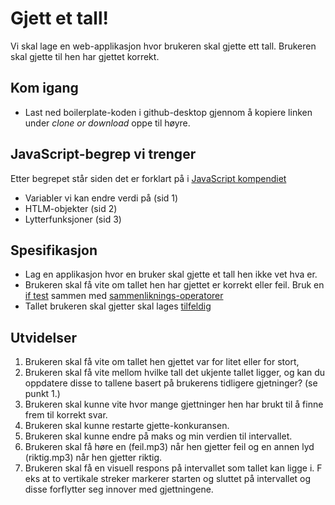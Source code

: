 # Gjett et tall!
Vi skal lage en web-applikasjon hvor brukeren skal gjette ett tall. Brukeren skal gjette til hen har gjettet korrekt.

## Kom igang
* Last ned boilerplate-koden i github-desktop gjennom å kopiere linken under *clone or download* oppe til høyre.

## JavaScript-begrep vi trenger
Etter begrepet står siden det er forklart på i [JavaScript kompendiet](https://www.dropbox.com/s/vzhfge01cklau5m/JavaScript%20og%20Firebase%20oppskrifter.docx?dl=0)
* Variabler vi kan endre verdi på (sid 1)
* HTLM-objekter (sid 2)
* Lytterfunksjoner (sid 3)

## Spesifikasjon
* Lag en applikasjon hvor en bruker skal gjette et tall hen ikke vet hva er.
* Brukeren skal få vite om tallet hen har gjettet er korrekt eller feil. Bruk en [if test](https://www.w3schools.com/js/js_if_else.asp) sammen med [sammenliknings-operatorer](https://www.w3schools.com/js/js_comparisons.asp)
* Tallet brukeren skal gjetter skal lages [tilfeldig](https://www.w3schools.com/jsref/jsref_random.asp)

## Utvidelser
1. Brukeren skal få vite om tallet hen gjettet var for litet eller for stort,
2. Brukeren skal få vite mellom hvilke tall det ukjente tallet ligger, og kan du oppdatere disse to tallene basert på brukerens tidligere gjetninger? (se punkt 1.)
3. Brukeren skal kunne vite hvor mange gjettninger hen har brukt til å finne frem til korrekt svar.
4. Brukeren skal kunne restarte gjette-konkuransen.
5. Brukeren skal kunne endre på maks og min verdien til intervallet.
6. Brukeren skal få høre en (feil.mp3) når hen gjetter feil og en annen lyd (riktig.mp3) når hen gjetter riktig.
7. Brukeren skal få en visuell respons på intervallet som tallet kan ligge i.  F eks at to vertikale streker markerer starten og sluttet på intervallet og disse forflytter seg innover med gjettningene.



